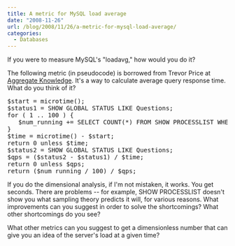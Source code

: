 ```yaml
---
title: A metric for MySQL load average
date: "2008-11-26"
url: /blog/2008/11/26/a-metric-for-mysql-load-average/
categories:
  - Databases
---
```

If you were to measure MySQL's "loadavg," how would you do it?

The following metric (in pseudocode) is borrowed from Trevor Price at [Aggregate Knowledge][1]. It's a way to calculate average query response time. What do you think of it?

<pre>$start = microtime();
$status1 = SHOW GLOBAL STATUS LIKE Questions;
for ( 1 .. 100 ) {
   $num_running += SELECT COUNT(*) FROM SHOW PROCESSLIST WHERE Command = Query;
}
$time = microtime() - $start;
return 0 unless $time;
$status2 = SHOW GLOBAL STATUS LIKE Questions;
$qps = ($status2 - $status1) / $time;
return 0 unless $qps;
return ($num_running / 100) / $qps;
</pre>

If you do the dimensional analysis, if I'm not mistaken, it works. You get seconds. There are problems -- for example, SHOW PROCESSLIST doesn't show you what sampling theory predicts it will, for various reasons. What improvements can you suggest in order to solve the shortcomings? What other shortcomings do you see?

What other metrics can you suggest to get a dimensionless number that can give you an idea of the server's load at a given time?

 [1]: http://www.aggregateknowledge.com/

